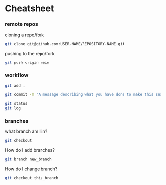 # Cheatsheet
### remote repos
cloning a repo/fork
~~~~bash
git clone git@github.com:USER-NAME/REPOSITORY-NAME.git
~~~~
pushing to the repo/fork
~~~~bash
git push origin main
~~~~
### workflow
~~~~bash
git add .
~~~~
~~~~bash
git commit -m "A message describing what you have done to make this snapshot different"
~~~~
~~~~bash
git status
git log
~~~~
### branches
what branch am I in?
~~~~bash
git checkout
~~~~
How do I add branches?
~~~bash
git branch new_branch
~~~
How do I change branch?
~~~bash
git checkout this_branch
~~~